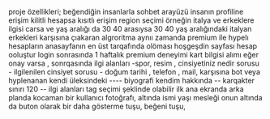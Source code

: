 
proje özellikleri;
beğendiğin insanlarla sohbet arayüzü
insanın profiline erişim kilitli hesapsa kısıtlı erişim
region seçimi örneğin italya ve erkeklere ilgisi carsa ve yaş aralığı da 30 40 arasıysa 30 40 yaş aralığındaki italyan erkekleri karşısına çıakaran algroritma aynıı zamanda premium ile hypelı hesapların anasayfanın en üst tarqafında olöması 
hoşgeşdin sayfası hesap ooluştur login sonrasında 1 haftalık premium deneyimi kart bilgisi alımı eğer onay varsa , sonrqasında ilgi alanları -spor, resim , cinsiyetiniz nedir sorusu - ilgilenilen cinsiyet sorusu - doğum tarihi , telefon , mail, karşısına bot veya hyplenanan kendi üleksindeki ----  biyografi kendim hakkında -- karqakter sınırı 120 -- ilgi alanları tag seçimi şeklinde olabilir 
ilk ana ekranda arka planda kocaman bir kullanıcı fotoğrafı, altında ismi yaşı mesleği onun altında da buton olarak bir daha gösterme tuşu, beğeni tuşu, 


